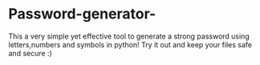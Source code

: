 # Password-generator-
This a very simple yet effective tool to generate a strong password using letters,numbers and symbols in python! Try it out and keep your files safe and secure :)
